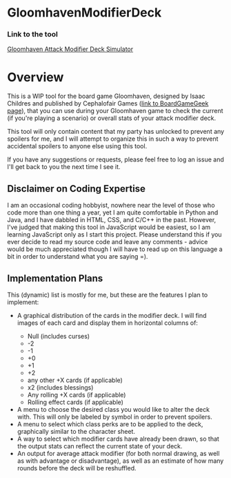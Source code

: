 # GloomhavenModifierDeck

<h3> Link to the tool </h3>

<a href="https://happyquack.github.io/GloomhavenModifierDeck/" target="_blank" rel="noreferrer noopener">Gloomhaven Attack Modifier Deck Simulator</a>

<h1> Overview </h1>

This is a WIP tool for the board game Gloomhaven, designed by Isaac Childres and published by Cephalofair Games ([link to BoardGameGeek page](https://boardgamegeek.com/boardgame/174430/gloomhaven)), that you can use during your Gloomhaven game to check the current (if you're playing a scenario) or overall stats of your attack modifier deck.

This tool will only contain content that my party has unlocked to prevent any spoilers for me, and I will attempt to organize this in such a way to prevent accidental spoilers to anyone else using this tool.

If you have any suggestions or requests, please feel free to log an issue and I'll get back to you the next time I see it.

<h2> Disclaimer on Coding Expertise </h2>

I am an occasional coding hobbyist, nowhere near the level of those who code more than one thing a year, yet I am quite comfortable in Python and Java, and I have dabbled in HTML, CSS, and C/C++ in the past. However, I've judged that making this tool in JavaScript would be easiest, so I am learning JavaScript only as I start this project. Please understand this if you ever decide to read my source code and leave any comments - advice would be much appreciated though I will have to read up on this language a bit in order to understand what you are saying =).

<h2> Implementation Plans </h2>

This (dynamic) list is mostly for me, but these are the features I plan to implement:

<ul>
  <li> A graphical distribution of the cards in the modifier deck. I will find images of each card and display them in horizontal columns of: </li>
    <ul>
      <li> Null (includes curses) </li>
      <li> -2 </li>
      <li> -1 </li>
      <li> +0 </li>
      <li> +1 </li>
      <li> +2 </li>
      <li> any other +X cards (if applicable) </li>
      <li> x2 (includes blessings) </li>
      <li> Any rolling +X cards (if applicable) </li>
      <li> Rolling effect cards (if applicable) </li>
    </ul>
  <li> A menu to choose the desired class you would like to alter the deck with. This will only be labeled by symbol in order to prevent spoilers. </li>
  <li> A menu to select which class perks are to be applied to the deck, graphically similar to the character sheet. </li>
  <li> A way to select which modifier cards have already been drawn, so that the output stats can reflect the current state of your deck. </li>
  <li> An output for average attack modifier (for both normal drawing, as well as with advantage or disadvantage), as well as an estimate of how many rounds before the deck will be reshuffled. </li>
</ul>
